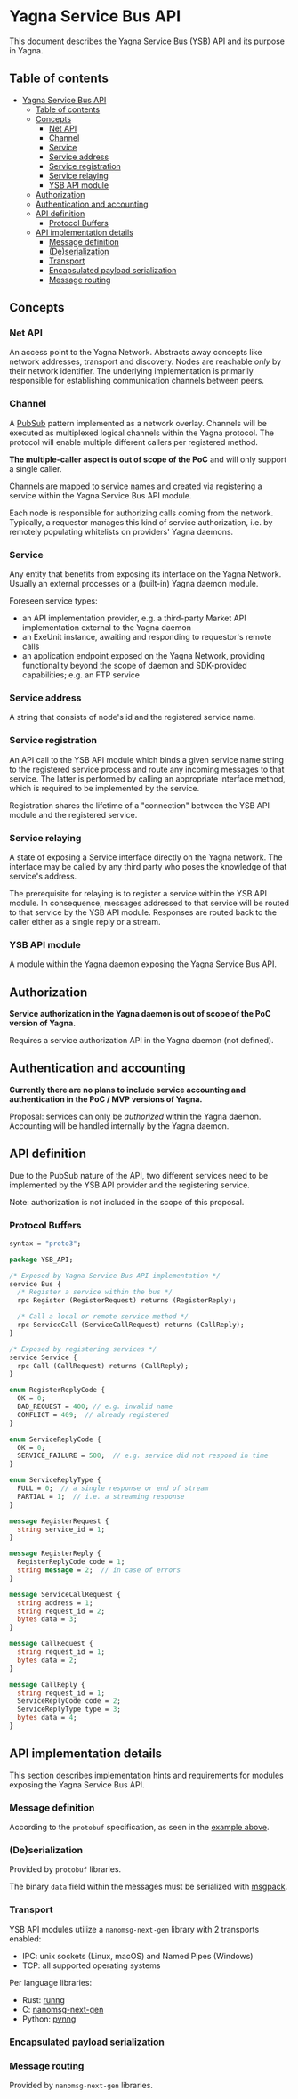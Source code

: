 # Yagna Service Bus API

This document describes the Yagna Service Bus (YSB) API and its purpose in Yagna.

## Table of contents

- [Yagna Service Bus API](#yagna-service-bus-api)
  - [Table of contents](#table-of-contents)
  - [Concepts](#concepts)
    - [Net API](#net-api)
    - [Channel](#channel)
    - [Service](#service)
    - [Service address](#service-address)
    - [Service registration](#service-registration)
    - [Service relaying](#service-relaying)
    - [YSB API module](#ysb-api-module)
  - [Authorization](#authorization)
  - [Authentication and accounting](#authentication-and-accounting)
  - [API definition](#api-definition)
    - [Protocol Buffers](#protocol-buffers)
  - [API implementation details](#api-implementation-details)
    - [Message definition](#message-definition)
    - [(De)serialization](#deserialization)
    - [Transport](#transport)
    - [Encapsulated payload serialization](#encapsulated-payload-serialization)
    - [Message routing](#message-routing)

## Concepts

### Net API

An access point to the Yagna Network. Abstracts away concepts like network addresses, transport and discovery.
Nodes are reachable _only_ by their network identifier. The underlying implementation is primarily responsible
for establishing communication channels between peers.

### Channel

A [PubSub](https://en.wikipedia.org/wiki/Publish–subscribe_pattern) pattern implemented as a network overlay.
Channels will be executed as multiplexed logical channels within the Yagna protocol. The protocol will enable multiple
different callers per registered method.

**The multiple-caller aspect is out of scope of the PoC** and will only support a single caller.

Channels are mapped to service names and created via registering a service within the Yagna Service Bus API module.

Each node is responsible for authorizing calls coming from the network. Typically, a requestor manages this kind of
service authorization, i.e. by remotely populating whitelists on providers' Yagna daemons.

### Service

Any entity that benefits from exposing its interface on the Yagna Network. Usually an external processes or a
(built-in) Yagna daemon module.

Foreseen service types:

- an API implementation provider, e.g. a third-party Market API implementation external to the Yagna daemon
- an ExeUnit instance, awaiting and responding to requestor's remote calls
- an application endpoint exposed on the Yagna Network, providing functionality beyond the scope of daemon and
SDK-provided capabilities; e.g. an FTP service

### Service address

A string that consists of node's id and the registered service name.

### Service registration

An API call to the YSB API module which binds a given service name string to the registered service process and
route any incoming messages to that service. The latter is performed by calling an appropriate interface method,
which is required to be implemented by the service.

Registration shares the lifetime of a "connection" between the YSB API module and the registered service.

### Service relaying

A state of exposing a Service interface directly on the Yagna network. The interface may be called by any third
party who poses the knowledge of that service's address.

The prerequisite for relaying is to register a service within the YSB API module. In consequence, messages addressed
to that service will be routed to that service by the YSB API module. Responses are routed back to the caller either
as a single reply or a stream.

### YSB API module

A module within the Yagna daemon exposing the Yagna Service Bus API.

## Authorization

**Service authorization in the Yagna daemon is out of scope of the PoC version of Yagna.**

Requires a service authorization API in the Yagna daemon (not defined).

## Authentication and accounting

**Currently there are no plans to include service accounting and authentication in the PoC / MVP versions of
Yagna.**

Proposal: services can only be _authorized_ within the Yagna daemon. Accounting will be handled internally by
the Yagna daemon.

## API definition

Due to the PubSub nature of the API, two different services need to be implemented by the YSB API provider
and the registering service.

Note: authorization is not included in the scope of this proposal.

### Protocol Buffers

```protobuf
syntax = "proto3";

package YSB_API;

/* Exposed by Yagna Service Bus API implementation */
service Bus {
  /* Register a service within the bus */
  rpc Register (RegisterRequest) returns (RegisterReply);

  /* Call a local or remote service method */
  rpc ServiceCall (ServiceCallRequest) returns (CallReply);
}

/* Exposed by registering services */
service Service {
  rpc Call (CallRequest) returns (CallReply);
}

enum RegisterReplyCode {
  OK = 0;
  BAD_REQUEST = 400; // e.g. invalid name
  CONFLICT = 409;  // already registered
}

enum ServiceReplyCode {
  OK = 0;
  SERVICE_FAILURE = 500;  // e.g. service did not respond in time
}

enum ServiceReplyType {
  FULL = 0;  // a single response or end of stream
  PARTIAL = 1;  // i.e. a streaming response
}

message RegisterRequest {
  string service_id = 1;
}

message RegisterReply {
  RegisterReplyCode code = 1;
  string message = 2;  // in case of errors
}

message ServiceCallRequest {
  string address = 1;
  string request_id = 2;
  bytes data = 3;
}

message CallRequest {
  string request_id = 1;
  bytes data = 2;
}

message CallReply {
  string request_id = 1;
  ServiceReplyCode code = 2;
  ServiceReplyType type = 3;
  bytes data = 4;
}
```

## API implementation details

This section describes implementation hints and requirements for modules exposing the Yagna Service Bus API.

### Message definition

According to the `protobuf` specification, as seen in the [example above](#protocol-buffers).

### (De)serialization

Provided by `protobuf` libraries.

The binary `data` field within the messages must be serialized with [msgpack](https://msgpack.org/index.html).

### Transport

YSB API modules utilize a `nanomsg-next-gen` library with 2 transports enabled:

- IPC: unix sockets (Linux, macOS) and Named Pipes (Windows)
- TCP: all supported operating systems

Per language libraries:

- Rust: [runng](https://github.com/jeikabu/runng)
- C: [nanomsg-next-gen](https://github.com/nanomsg/nng)
- Python: [pynng](https://github.com/codypiersall/pynng)

### Encapsulated payload serialization

### Message routing

Provided by `nanomsg-next-gen` libraries.
